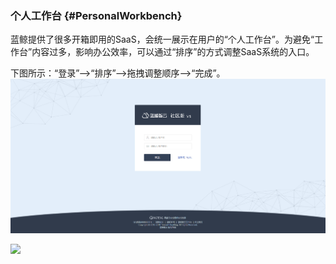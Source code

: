 ### 个人工作台 {#PersonalWorkbench}

蓝鲸提供了很多开箱即用的SaaS，会统一展示在用户的“个人工作台”。为避免“工作台”内容过多，影响办公效率，可以通过“排序”的方式调整SaaS系统的入口。

下图所示：“登录”—>“排序”—>拖拽调整顺序—>“完成”。
![](../assets/image003.png)

![](../assets/personalworkbench.png)



